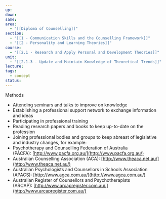```yaml
---
up: 
down: 
same: 
area:
  - "[[Diploma of Counselling]]"
section:
  - "[[1 - Communication Skills and the Counselling Framework]]"
  - "[[2 - Personality and Learning Theories]]"
course:
  - "[[2.1 - Research and Apply Personal and Development Theories]]"
unit:
  - "[[2.1.3 - Update and Maintain Knowledge of Theoretical Trends]]"
lecture: 
tags:
  - concept
status:
---
```

Methods

- Attending seminars and talks to improve on knowledge
- Establishing a professional support network to exchange information and ideas
- Participating in professional training
- Reading research papers and books to keep up-to-date on the profession
- Joining professional bodies and groups to keep abreast of legislative and industry changes, for example:
- Psychotherapy and Counselling Federation of Australia (PACFA): [http://www.pacfa.org.au/](http://www.pacfa.org.au/)
- Australian Counselling Association (ACA): [http://www.theaca.net.au/](http://www.theaca.net.au/)
- Australian Psychologists and Counsellors in Schools Association (APACS): [http://www.agca.com.au/](http://www.agca.com.au/)
- Australian Register of Counsellors and Psychotherapists (ARCAP): [http://www.arcapregister.com.au/.](http://www.arcapregister.com.au/)